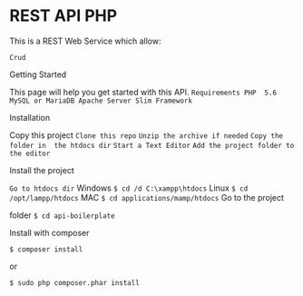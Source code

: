 # REST API PHP

This is a REST Web Service which allow:

`Crud`

Getting Started


This page will help you get started with this API.
`
Requirements
PHP 
5.6
MySQL or MariaDB
Apache Server
Slim Framework 
`

Installation

Copy this project
`Clone this repo`
`Unzip the archive if needed`
`Copy the folder in 
the htdocs dir`
`Start a Text Editor`
`Add the project folder to the editor`

Install the project

`Go to htdocs dir`
Windows
`$ cd /d C:\xampp\htdocs`
Linux
`$ cd 
/opt/lampp/htdocs`
MAC
`$ cd applications/mamp/htdocs`
Go to the project 

folder
`$ cd api-boilerplate`

Install with composer

`$ composer install`

or

`$ sudo php composer.phar install`

